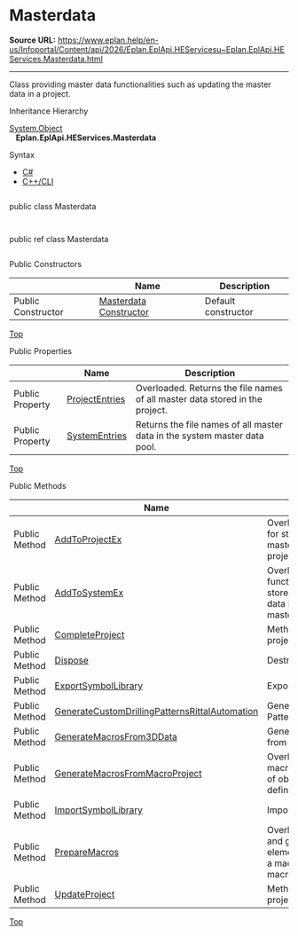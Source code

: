 # Masterdata

**Source URL:** https://www.eplan.help/en-us/Infoportal/Content/api/2026/Eplan.EplApi.HEServicesu~Eplan.EplApi.HEServices.Masterdata.html

---

Class providing master data functionalities such as updating the master data in a project.

Inheritance Hierarchy

[System.Object](#)  
   **Eplan.EplApi.HEServices.Masterdata**

Syntax

- [C#](#i-syntax-CS)
- [C++/CLI](#i-syntax-CPP2005)

```
```
public class Masterdata
```
```

```
```
public ref class Masterdata
```
```



Public Constructors

|  | Name | Description |
| --- | --- | --- |
| Public Constructor | [Masterdata Constructor](Eplan.EplApi.HEServicesu~Eplan.EplApi.HEServices.Masterdata~_ctor.html) | Default constructor |

[Top](#top)



Public Properties

|  | Name | Description |
| --- | --- | --- |
| Public Property | [ProjectEntries](Eplan.EplApi.HEServicesu~Eplan.EplApi.HEServices.Masterdata~ProjectEntries.html) | Overloaded. Returns the file names of all master data stored in the project. |
| Public Property | [SystemEntries](Eplan.EplApi.HEServicesu~Eplan.EplApi.HEServices.Masterdata~SystemEntries.html) | Returns the file names of all master data in the system master data pool. |

[Top](#top)

Public Methods

|  | Name | Description |
| --- | --- | --- |
| Public Method | [AddToProjectEx](Eplan.EplApi.HEServicesu~Eplan.EplApi.HEServices.Masterdata~AddToProjectEx.html) | Overloaded. Method for storing system master data in the project. |
| Public Method | [AddToSystemEx](Eplan.EplApi.HEServicesu~Eplan.EplApi.HEServices.Masterdata~AddToSystemEx.html) | Overloaded. Extendent function for coping stored project master data into the system master data pool. |
| Public Method | [CompleteProject](Eplan.EplApi.HEServicesu~Eplan.EplApi.HEServices.Masterdata~CompleteProject.html) | Method for completing project master data. |
| Public Method | [Dispose](Eplan.EplApi.HEServicesu~Eplan.EplApi.HEServices.Masterdata~Dispose().html) | Destructor |
| Public Method | [ExportSymbolLibrary](Eplan.EplApi.HEServicesu~Eplan.EplApi.HEServices.Masterdata~ExportSymbolLibrary.html) | Exports symbol library. |
| Public Method | [GenerateCustomDrillingPatternsRittalAutomation](Eplan.EplApi.HEServicesu~Eplan.EplApi.HEServices.Masterdata~GenerateCustomDrillingPatternsRittalAutomation.html) | Generating Drilling Patterns from NC files. |
| Public Method | [GenerateMacrosFrom3DData](Eplan.EplApi.HEServicesu~Eplan.EplApi.HEServices.Masterdata~GenerateMacrosFrom3DData.html) | Generates 3d macros from step files. |
| Public Method | [GenerateMacrosFromMacroProject](Eplan.EplApi.HEServicesu~Eplan.EplApi.HEServices.Masterdata~GenerateMacrosFromMacroProject.html) | Overloaded. Generate macros from collection of objects with macro definition. |
| Public Method | [ImportSymbolLibrary](Eplan.EplApi.HEServicesu~Eplan.EplApi.HEServices.Masterdata~ImportSymbolLibrary.html) | Imports symbol library |
| Public Method | [PrepareMacros](Eplan.EplApi.HEServicesu~Eplan.EplApi.HEServices.Masterdata~PrepareMacros.html) | Overloaded. Prepares and groups all elements belonging to a macro box or page macro. |
| Public Method | [UpdateProject](Eplan.EplApi.HEServicesu~Eplan.EplApi.HEServices.Masterdata~UpdateProject.html) | Method for updating project master data. |

[Top](#top)
